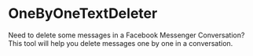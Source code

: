 # OneByOneTextDeleter
Need to delete some messages in a Facebook Messenger Conversation? This tool will help you delete messages one by one in a conversation.
